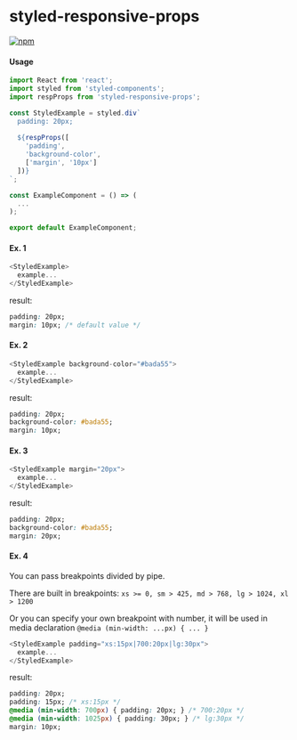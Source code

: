 # styled-responsive-props

[![npm](https://img.shields.io/badge/dependencies-none-brightgreen.svg)]()

#### Usage
```js
import React from 'react';
import styled from 'styled-components';
import respProps from 'styled-responsive-props';

const StyledExample = styled.div`
  padding: 20px;
  
  ${respProps([
    'padding',
    'background-color',
    ['margin', '10px']
  ])}
`;

const ExampleComponent = () => (
  ...
);

export default ExampleComponent;
```

#### Ex. 1
```js
<StyledExample>
  example...
</StyledExample>
```
result:
```css
padding: 20px;
margin: 10px; /* default value */
```

#### Ex. 2
```js
<StyledExample background-color="#bada55">
  example...
</StyledExample>
```
result:
```css
padding: 20px;
background-color: #bada55;
margin: 10px;
```

#### Ex. 3
```js
<StyledExample margin="20px">
  example...
</StyledExample>
```
result:
```css
padding: 20px;
background-color: #bada55;
margin: 20px;
```

#### Ex. 4
You can pass breakpoints divided by pipe.

There are built in breakpoints:
`xs >= 0, sm > 425, md > 768, lg > 1024, xl > 1200`

Or you can specify your own breakpoint with number, it will be used in media declaration 
`@media (min-width: ...px) { ... }`
```js
<StyledExample padding="xs:15px|700:20px|lg:30px">
  example...
</StyledExample>
```
result:
```css
padding: 20px;
padding: 15px; /* xs:15px */
@media (min-width: 700px) { padding: 20px; } /* 700:20px */
@media (min-width: 1025px) { padding: 30px; } /* lg:30px */
margin: 10px;
```
